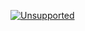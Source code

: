 [![Unsupported](https://img.shields.io/static/v1?style=flat&label=Snowplow&message=Unsupported&color=24292e&labelColor=lightgrey&logo=data:image/png;base64,iVBORw0KGgoAAAANSUhEUgAAABAAAAAQCAMAAAAoLQ9TAAAAeFBMVEVMaXGXANeYANeXANZbAJmXANeUANSQAM+XANeMAMpaAJhZAJeZANiXANaXANaOAM2WANVnAKWXANZ9ALtmAKVaAJmXANZaAJlXAJZdAJxaAJlZAJdbAJlbAJmQAM+UANKZANhhAJ+EAL+BAL9oAKZnAKVjAKF1ALNBd8J1AAAAKHRSTlMAa1hWXyteBTQJIEwRgUh2JjJon21wcBgNfmc+JlOBQjwezWF2l5dXzkW3/wAAAHpJREFUeNokhQOCA1EAxTL85hi7dXv/E5YPCYBq5DeN4pcqV1XbtW/xTVMIMAZE0cBHEaZhBmIQwCFofeprPUHqjmD/+7peztd62dWQRkvrQayXkn01f/gWp2CrxfjY7rcZ5V7DEMDQgmEozFpZqLUYDsNwOqbnMLwPAJEwCopZxKttAAAAAElFTkSuQmCC)](/docs/collecting-data/collecting-from-own-applications/tracker-maintenance-classification/)
